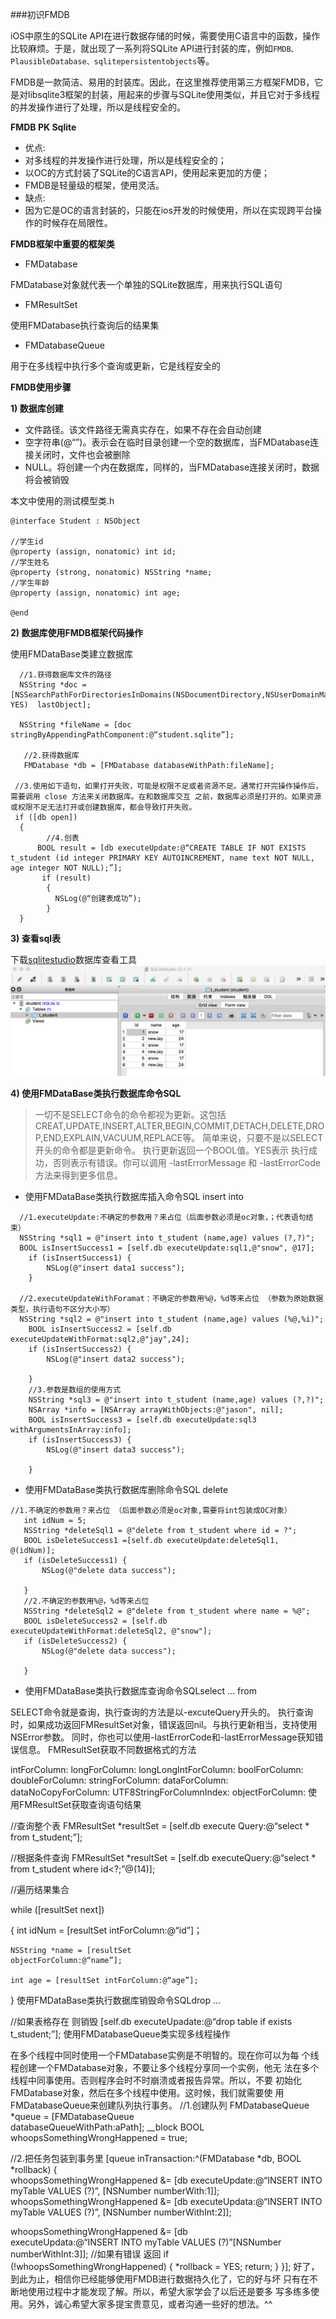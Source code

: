 ###初识FMDB

iOS中原生的SQLite API在进行数据存储的时候，需要使用C语言中的函数，操作比较麻烦。于是，就出现了一系列将SQLite API进行封装的库，例如`FMDB、PlausibleDatabase、sqlitepersistentobjects`等。

FMDB是一款简洁、易用的封装库。因此，在这里推荐使用第三方框架FMDB，它是对libsqlite3框架的封装，用起来的步骤与SQLite使用类似，并且它对于多线程的并发操作进行了处理，所以是线程安全的。

**FMDB PK Sqlite**

- 优点:
 - 对多线程的并发操作进行处理，所以是线程安全的；
 - 以OC的方式封装了SQLite的C语言API，使用起来更加的方便；
 - FMDB是轻量级的框架，使用灵活。
- 缺点:
 - 因为它是OC的语言封装的，只能在ios开发的时候使用，所以在实现跨平台操作的时候存在局限性。
 
**FMDB框架中重要的框架类**

- FMDatabase

 FMDatabase对象就代表一个单独的SQLite数据库，用来执行SQL语句
- FMResultSet

 使用FMDatabase执行查询后的结果集
- FMDatabaseQueue

 用于在多线程中执行多个查询或更新，它是线程安全的
 
 
**FMDB使用步骤**

**1) 数据库创建**

- 文件路径。该文件路径无需真实存在，如果不存在会自动创建
- 空字符串(@“”)。表示会在临时目录创建一个空的数据库，当FMDatabase连接关闭时，文件也会被删除
- NULL。将创建一个内在数据库，同样的，当FMDatabase连接关闭时，数据将会被销毁

本文中使用的测试模型类.h
```
@interface Student : NSObject

//学生id
@property (assign, nonatomic) int id;
//学生姓名
@property (strong, nonatomic) NSString *name;
//学生年龄
@property (assign, nonatomic) int age;

@end
```

**2) 数据库使用FMDB框架代码操作**

使用FMDataBase类建立数据库
```
  //1.获得数据库文件的路径
  NSString *doc =[NSSearchPathForDirectoriesInDomains(NSDocumentDirectory,NSUserDomainMask, YES)  lastObject];                  

  NSString *fileName = [doc stringByAppendingPathComponent:@“student.sqlite”];

   //2.获得数据库
   FMDatabase *db = [FMDatabase databaseWithPath:fileName];

 //3.使用如下语句，如果打开失败，可能是权限不足或者资源不足。通常打开完操作操作后，需要调用 close 方法来关闭数据库。在和数据库交互 之前，数据库必须是打开的。如果资源或权限不足无法打开或创建数据库，都会导致打开失败。
 if ([db open])
  {
        //4.创表
      BOOL result = [db executeUpdate:@“CREATE TABLE IF NOT EXISTS t_student (id integer PRIMARY KEY AUTOINCREMENT, name text NOT NULL, age integer NOT NULL);”];
       if (result)
        {
          NSLog(@“创建表成功”);
        }
  }
  ```
**3) 查看sql表**

下载[sqlitestudio][1]数据库查看工具
![](/assets/pic22-1.png)


**4) 使用FMDataBase类执行数据库命令SQL**

>一切不是SELECT命令的命令都视为更新。这包括 CREAT,UPDATE,INSERT,ALTER,BEGIN,COMMIT,DETACH,DELETE,DROP,END,EXPLAIN,VACUUM,REPLACE等。
简单来说，只要不是以SELECT开头的命令都是更新命令。
执行更新返回一个BOOL值。YES表示 执行成功，否则表示有错误。你可以调用 -lastErrorMessage 和 -lastErrorCode方法来得到更多信息。

- 使用FMDataBase类执行数据库插入命令SQL insert into 
```
  //1.executeUpdate:不确定的参数用？来占位（后面参数必须是oc对象，；代表语句结束）
  NSString *sql1 = @"insert into t_student (name,age) values (?,?)";
  BOOL isInsertSuccess1 = [self.db executeUpdate:sql1,@"snow", @17];
    if (isInsertSuccess1) {
        NSLog(@"insert data1 success");
    }
    
  //2.executeUpdateWithForamat：不确定的参数用%@，%d等来占位 （参数为原始数据类型，执行语句不区分大小写）
  NSString *sql2 = @"insert into t_student (name,age) values (%@,%i)";
    BOOL isInsertSuccess2 = [self.db executeUpdateWithFormat:sql2,@"jay",24];
    if (isInsertSuccess2) {
        NSLog(@"insert data2 success");

    }
    //3.参数是数组的使用方式
    NSString *sql3 = @"insert into t_student (name,age) values (?,?)";
    NSArray *info = [NSArray arrayWithObjects:@"jason", nil];
    BOOL isInsertSuccess3 = [self.db executeUpdate:sql3 withArgumentsInArray:info];
    if (isInsertSuccess3) {
        NSLog(@"insert data3 success");
        
    }
```
- 使用FMDataBase类执行数据库删除命令SQL delete
 
 ```
 //1.不确定的参数用？来占位 （后面参数必须是oc对象,需要将int包装成OC对象）
    int idNum = 5;
    NSString *deleteSql1 = @"delete from t_student where id = ?";
    BOOL isDeleteSuccess1 =[self.db executeUpdate:deleteSql1, @(idNum)];
    if (isDeleteSuccess1) {
        NSLog(@"delete data success");
        
    }
    //2.不确定的参数用%@，%d等来占位
    NSString *deleteSql2 = @"delete from t_student where name = %@";
    BOOL isDeleteSuccess2 = [self.db executeUpdateWithFormat:deleteSql2, @"snow"];
    if (isDeleteSuccess2) {
        NSLog(@"delete data success");
        
    }
```
- 使用FMDataBase类执行数据库查询命令SQLselect ... from

SELECT命令就是查询，执行查询的方法是以-excuteQuery开头的。
执行查询时，如果成功返回FMResultSet对象，错误返回nil。与执行更新相当，支持使用NSError参数。
同时，你也可以使用-lastErrorCode和-lastErrorMessage获知错误信息。
FMResultSet获取不同数据格式的方法

intForColumn:
longForColumn:
longLongIntForColumn:
boolForColumn:
doubleForColumn:
stringForColumn:
dataForColumn:
dataNoCopyForColumn:
UTF8StringForColumnIndex:
objectForColumn:
使用FMResultSet获取查询语句结果

 //查询整个表
FMResultSet *resultSet = [self.db execute Query:@“select * from t_student;”];

 //根据条件查询
FMResultSet *resultSet = [self.db executeQuery:@“select * from t_student where id<?;”@(14)];

 //遍历结果集合   

while ([resultSet  next])

   {
    int idNum = [resultSet intForColumn:@“id”]；

    NSString *name = [resultSet    
    objectForColumn:@“name”];

    int age = [resultSet intForColumn:@“age”];
  }
使用FMDataBase类执行数据库销毁命令SQLdrop ...

  //如果表格存在 则销毁
  [self.db executeUpadate:@“drop table if exists t_student;”];
使用FMDatabaseQueue类实现多线程操作

在多个线程中同时使用一个FMDatabase实例是不明智的。现在你可以为每 个线程创建一个FMDatabase对象，不要让多个线程分享同一个实例，他无 法在多个线程中同事使用。否则程序会时不时崩溃或者报告异常。所以，不要 初始化FMDatabase对象，然后在多个线程中使用。这时候，我们就需要使 用FMDatabaseQueue来创建队列执行事务。
 //1.创建队列
 FMDatabaseQueue *queue = [FMDatabaseQueue   
 databaseQueueWithPath:aPath];
  __block BOOL whoopsSomethingWrongHappened = true;

 //2.把任务包装到事务里
 [queue inTransaction:^(FMDatabase *db, BOOL *rollback) 
   {  
 whoopsSomethingWrongHappened &=  [db     executeUpdate:@“INSERT INTO myTable VALUES (?)”,     [NSNumber numberWith:1]];
whoopsSomethingWrongHappened &= [db
executeUpdata:@“INSERT INTO myTable VALUES (?)”, 
[NSNumber numberWithInt:2]];

whoopsSomethingWrongHappened &= [db  
executeUpdata:@“INSERT INTO myTable VALUES (?)”[NSNumber  
numberWithInt:3]];
//如果有错误 返回
if (!whoopsSomethingWrongHappened)
  { 
    *rollback = YES;
      return;
  }
}];
好了，到此为止，相信你已经能够使用FMDB进行数据持久化了，它的好与坏 只有在不断地使用过程中才能发现了解。所以，希望大家学会了以后还是要多 写多练多使用。另外，诚心希望大家多提宝贵意见，或者沟通一些好的想法。^^


[1]:https://sqlitestudio.pl/index.rvt
